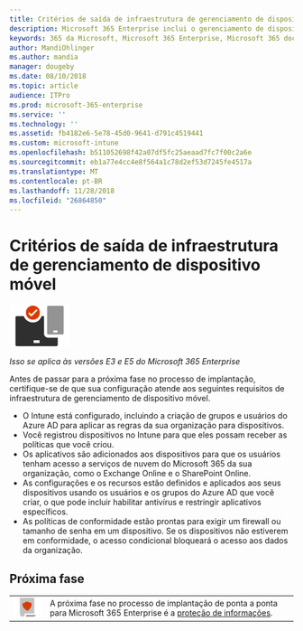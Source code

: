 ```yaml
---
title: Critérios de saída de infraestrutura de gerenciamento de dispositivo móvel
description: Microsoft 365 Enterprise inclui o gerenciamento de dispositivos móveis usando o Microsoft Intune. Examine os requisitos e pré-requisitos, configurar Intune usando seu recurso do Active Directory do Azure, registrar iOS, macOS, Android e Windows dispositivos, implantar apps, crie um perfil de configurar, usar uma política de conformidade e habilitar o acesso condicional para dispositivos móveis gerenciamento de dispositivo com Microsoft 365 Enterprise.
keywords: 365 da Microsoft, Microsoft 365 Enterprise, Microsoft 365 documentação, gerenciamento de dispositivos móveis, Intune
author: MandiOhlinger
ms.author: mandia
manager: dougeby
ms.date: 08/10/2018
ms.topic: article
audience: ITPro
ms.prod: microsoft-365-enterprise
ms.service: ''
ms.technology: ''
ms.assetid: fb4182e6-5e78-45d0-9641-d791c4519441
ms.custom: microsoft-intune
ms.openlocfilehash: b511052698f42a07df5fc25aeaad7fc7f00c2a6e
ms.sourcegitcommit: eb1a77e4cc4e8f564a1c78d2ef53d7245fe4517a
ms.translationtype: MT
ms.contentlocale: pt-BR
ms.lasthandoff: 11/28/2018
ms.locfileid: "26864850"
---
```

# <a name="mobile-device-management-infrastructure-exit-criteria"></a>Critérios de saída de infraestrutura de gerenciamento de dispositivo móvel

![](./media/deploy-foundation-infrastructure/mobiledevicemgmt_icon-small.png)

*Isso se aplica às versões E3 e E5 do Microsoft 365 Enterprise*

Antes de passar para a próxima fase no processo de implantação, certifique-se de que sua configuração atende aos seguintes requisitos de infraestrutura de gerenciamento de dispositivo móvel.

- O Intune está configurado, incluindo a criação de grupos e usuários do Azure AD para aplicar as regras da sua organização para dispositivos.
- Você registrou dispositivos no Intune para que eles possam receber as políticas que você criou.
- Os aplicativos são adicionados aos dispositivos para que os usuários tenham acesso a serviços de nuvem do Microsoft 365 da sua organização, como o Exchange Online e o SharePoint Online.
- As configurações e os recursos estão definidos e aplicados aos seus dispositivos usando os usuários e os grupos do Azure AD que você criar, o que pode incluir habilitar antivírus e restringir aplicativos específicos.
- As políticas de conformidade estão prontas para exigir um firewall ou tamanho de senha em um dispositivo. Se os dispositivos não estiverem em conformidade, o acesso condicional bloqueará o acesso aos dados da organização.

## <a name="next-phase"></a>Próxima fase

|||
|:-------|:-----|
|![](./media/deploy-foundation-infrastructure/infoprotection_icon-small.png)| A próxima fase no processo de implantação de ponta a ponta para Microsoft 365 Enterprise é a [proteção de informações](infoprotect-infrastructure.md). |
